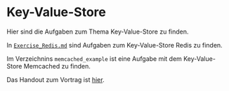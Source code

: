 # Key-Value-Store

Hier sind die Aufgaben zum Thema Key-Value-Store zu finden.

In [`Exercise_Redis.md`](Exercise_Redis.md) sind Aufgaben zum Key-Value-Store Redis zu finden.

Im Verzeichnins `memcached_example` ist eine Aufgabe mit dem Key-Value-Store Memcached zu finden.

Das Handout zum Vortrag ist [hier](Handout%20Einführung%20in%20Key%20Value%20Stores.pdf).